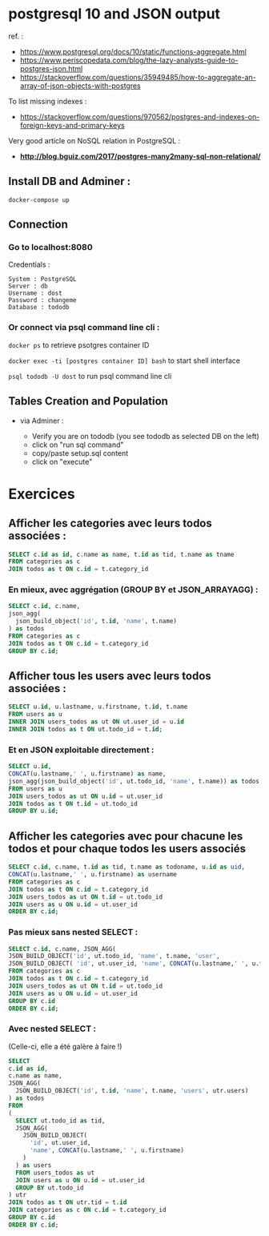 # postgresql 10 and JSON output

ref. : 

* https://www.postgresql.org/docs/10/static/functions-aggregate.html
* https://www.periscopedata.com/blog/the-lazy-analysts-guide-to-postgres-json.html
* https://stackoverflow.com/questions/35949485/how-to-aggregate-an-array-of-json-objects-with-postgres

To list missing indexes :

* https://stackoverflow.com/questions/970562/postgres-and-indexes-on-foreign-keys-and-primary-keys

Very good article on NoSQL relation in PostgreSQL :

* **http://blog.bguiz.com/2017/postgres-many2many-sql-non-relational/**

## Install DB and Adminer :

```
docker-compose up
```
## Connection

### Go to localhost:8080

Credentials :
``` 
System : PostgreSQL
Server : db
Username : dost
Password : changeme
Database : tododb
```

### Or connect via psql command line cli :

```docker ps``` to retrieve psotgres container ID

```docker exec -ti [postgres container ID] bash``` to start shell interface

```psql tododb -U dost``` to run psql command line cli

## Tables Creation and Population
  
* via Adminer :
  
  * Verify you are on tododb (you see tododb as selected DB on the left)
  * click on "run sql command"
  * copy/paste setup.sql content
  * click on "execute"

# Exercices

## Afficher les categories avec leurs todos associées :

```sql
SELECT c.id as id, c.name as name, t.id as tid, t.name as tname
FROM categories as c
JOIN todos as t ON c.id = t.category_id
```

### En mieux, avec aggrégation (GROUP BY et JSON_ARRAYAGG) :

```sql
SELECT c.id, c.name,
json_agg(
  json_build_object('id', t.id, 'name', t.name)
) as todos
FROM categories as c 
JOIN todos as t ON c.id = t.category_id
GROUP BY c.id;
```

## Afficher tous les users avec leurs todos associées :

```sql
SELECT u.id, u.lastname, u.firstname, t.id, t.name
FROM users as u
INNER JOIN users_todos as ut ON ut.user_id = u.id
INNER JOIN todos as t ON ut.todo_id = t.id;
```

### Et en JSON exploitable directement :

```sql
SELECT u.id, 
CONCAT(u.lastname,' ', u.firstname) as name, 
json_agg(json_build_object('id', ut.todo_id, 'name', t.name)) as todos
FROM users as u
JOIN users_todos as ut ON u.id = ut.user_id
JOIN todos as t ON t.id = ut.todo_id
GROUP BY u.id;
```

## Afficher les categories avec pour chacune les todos et pour chaque todos les users associés

```sql
SELECT c.id, c.name, t.id as tid, t.name as todoname, u.id as uid, 
CONCAT(u.lastname,' ', u.firstname) as username 
FROM categories as c
JOIN todos as t ON c.id = t.category_id
JOIN users_todos as ut ON t.id = ut.todo_id
JOIN users as u ON u.id = ut.user_id
ORDER BY c.id;
```

### Pas mieux sans nested SELECT :

```sql
SELECT c.id, c.name, JSON_AGG( 
JSON_BUILD_OBJECT('id', ut.todo_id, 'name', t.name, 'user', 
JSON_BUILD_OBJECT( 'id', ut.user_id, 'name', CONCAT(u.lastname,' ', u.firstname) ) ) ) as todos
FROM categories as c
JOIN todos as t ON c.id = t.category_id
JOIN users_todos as ut ON t.id = ut.todo_id
JOIN users as u ON u.id = ut.user_id
GROUP BY c.id
ORDER BY c.id;
```

### Avec nested SELECT :
(Celle-ci, elle a été galère à faire !)

```sql
SELECT 
c.id as id, 
c.name as name, 
JSON_AGG(
  JSON_BUILD_OBJECT('id', t.id, 'name', t.name, 'users', utr.users)
) as todos 
FROM
(
  SELECT ut.todo_id as tid, 
  JSON_AGG(
    JSON_BUILD_OBJECT(
      'id', ut.user_id, 
      'name', CONCAT(u.lastname,' ', u.firstname)
    )
  ) as users
  FROM users_todos as ut
  JOIN users as u ON u.id = ut.user_id
  GROUP BY ut.todo_id
) utr
JOIN todos as t ON utr.tid = t.id
JOIN categories as c ON c.id = t.category_id
GROUP BY c.id
ORDER BY c.id;
```